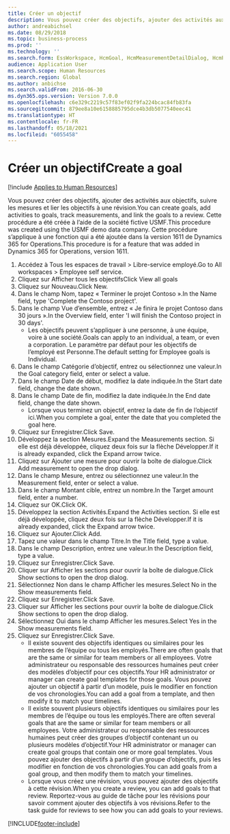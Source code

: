 ```yaml
---
title: Créer un objectif
description: Vous pouvez créer des objectifs, ajouter des activités aux objectifs, suivre les mesures et lier les objectifs à une révision.
author: andreabichsel
ms.date: 08/29/2018
ms.topic: business-process
ms.prod: ''
ms.technology: ''
ms.search.form: EssWorkspace, HcmGoal, HcmMeasurementDetailDialog, HcmPerfJournalAdd, HcmGoalChangeSettings, HcmEmployeeDevelopmentWorkspace
audience: Application User
ms.search.scope: Human Resources
ms.search.region: Global
ms.author: anbichse
ms.search.validFrom: 2016-06-30
ms.dyn365.ops.version: Version 7.0.0
ms.openlocfilehash: c6e329c2219c57f83ef02f9fa224bcac84fb83fa
ms.sourcegitcommit: 879ee8a10e6158885795dce4b3db5077540eec41
ms.translationtype: HT
ms.contentlocale: fr-FR
ms.lasthandoff: 05/18/2021
ms.locfileid: "6055458"
---
```

# <a name="create-a-goal"></a><span data-ttu-id="04474-103">Créer un objectif</span><span class="sxs-lookup"><span data-stu-id="04474-103">Create a goal</span></span>

[!include [Applies to Human Resources](../includes/applies-to-hr.md)]

<span data-ttu-id="04474-104">Vous pouvez créer des objectifs, ajouter des activités aux objectifs, suivre les mesures et lier les objectifs à une révision.</span><span class="sxs-lookup"><span data-stu-id="04474-104">You can create goals, add activities to goals, track measurements, and link the goals to a review.</span></span> <span data-ttu-id="04474-105">Cette procédure a été créée à l’aide de la société fictive USMF.</span><span class="sxs-lookup"><span data-stu-id="04474-105">This procedure was created using the USMF demo data company.</span></span> <span data-ttu-id="04474-106">Cette procédure s’applique à une fonction qui a été ajoutée dans la version 1611 de Dynamics 365 for Operations.</span><span class="sxs-lookup"><span data-stu-id="04474-106">This procedure is for a feature that was added in Dynamics 365 for Operations, version 1611.</span></span>

1. <span data-ttu-id="04474-107">Accédez à Tous les espaces de travail > Libre-service employé.</span><span class="sxs-lookup"><span data-stu-id="04474-107">Go to All workspaces > Employee self service.</span></span>
2. <span data-ttu-id="04474-108">Cliquez sur Afficher tous les objectifs</span><span class="sxs-lookup"><span data-stu-id="04474-108">Click View all goals</span></span>
3. <span data-ttu-id="04474-109">Cliquez sur Nouveau.</span><span class="sxs-lookup"><span data-stu-id="04474-109">Click New.</span></span>
4. <span data-ttu-id="04474-110">Dans le champ Nom, tapez « Terminer le projet Contoso ».</span><span class="sxs-lookup"><span data-stu-id="04474-110">In the Name field, type 'Complete the Contoso project'.</span></span>
5. <span data-ttu-id="04474-111">Dans le champ Vue d’ensemble, entrez « Je finira le projet Contoso dans 30 jours ».</span><span class="sxs-lookup"><span data-stu-id="04474-111">In the Overview field, enter 'I will finish the Contoso project in 30 days'.</span></span>
    * <span data-ttu-id="04474-112">Les objectifs peuvent s’appliquer à une personne, à une équipe, voire à une société.</span><span class="sxs-lookup"><span data-stu-id="04474-112">Goals can apply to an individual, a team, or even a corporation.</span></span> <span data-ttu-id="04474-113">Le paramètre par défaut pour les objectifs de l’employé est Personne.</span><span class="sxs-lookup"><span data-stu-id="04474-113">The default setting for Employee goals is Individual.</span></span>  
6. <span data-ttu-id="04474-114">Dans le champ Catégorie d’objectif, entrez ou sélectionnez une valeur.</span><span class="sxs-lookup"><span data-stu-id="04474-114">In the Goal category field, enter or select a value.</span></span>
7. <span data-ttu-id="04474-115">Dans le champ Date de début, modifiez la date indiquée.</span><span class="sxs-lookup"><span data-stu-id="04474-115">In the Start date field, change the date shown.</span></span>
8. <span data-ttu-id="04474-116">Dans le champ Date de fin, modifiez la date indiquée.</span><span class="sxs-lookup"><span data-stu-id="04474-116">In the End date field, change the date shown.</span></span>
    * <span data-ttu-id="04474-117">Lorsque vous terminez un objectif, entrez la date de fin de l’objectif ici.</span><span class="sxs-lookup"><span data-stu-id="04474-117">When you complete a goal, enter the date that you completed the goal here.</span></span>  
9. <span data-ttu-id="04474-118">Cliquez sur Enregistrer.</span><span class="sxs-lookup"><span data-stu-id="04474-118">Click Save.</span></span>
10. <span data-ttu-id="04474-119">Développez la section Mesures.</span><span class="sxs-lookup"><span data-stu-id="04474-119">Expand the Measurements section.</span></span> <span data-ttu-id="04474-120">Si elle est déjà développée, cliquez deux fois sur la flèche Développer.</span><span class="sxs-lookup"><span data-stu-id="04474-120">If it is already expanded, click the Expand arrow twice.</span></span>
11. <span data-ttu-id="04474-121">Cliquez sur Ajouter une mesure pour ouvrir la boîte de dialogue.</span><span class="sxs-lookup"><span data-stu-id="04474-121">Click Add measurement to open the drop dialog.</span></span>
12. <span data-ttu-id="04474-122">Dans le champ Mesure, entrez ou sélectionnez une valeur.</span><span class="sxs-lookup"><span data-stu-id="04474-122">In the Measurement field, enter or select a value.</span></span>
13. <span data-ttu-id="04474-123">Dans le champ Montant cible, entrez un nombre.</span><span class="sxs-lookup"><span data-stu-id="04474-123">In the Target amount field, enter a number.</span></span>
14. <span data-ttu-id="04474-124">Cliquez sur OK.</span><span class="sxs-lookup"><span data-stu-id="04474-124">Click OK.</span></span>
15. <span data-ttu-id="04474-125">Développez la section Activités.</span><span class="sxs-lookup"><span data-stu-id="04474-125">Expand the Activities section.</span></span> <span data-ttu-id="04474-126">Si elle est déjà développée, cliquez deux fois sur la flèche Développer.</span><span class="sxs-lookup"><span data-stu-id="04474-126">If it is already expanded, click the Expand arrow twice.</span></span>
16. <span data-ttu-id="04474-127">Cliquez sur Ajouter.</span><span class="sxs-lookup"><span data-stu-id="04474-127">Click Add.</span></span>
17. <span data-ttu-id="04474-128">Tapez une valeur dans le champ Titre.</span><span class="sxs-lookup"><span data-stu-id="04474-128">In the Title field, type a value.</span></span>
18. <span data-ttu-id="04474-129">Dans le champ Description, entrez une valeur.</span><span class="sxs-lookup"><span data-stu-id="04474-129">In the Description field, type a value.</span></span>
19. <span data-ttu-id="04474-130">Cliquez sur Enregistrer.</span><span class="sxs-lookup"><span data-stu-id="04474-130">Click Save.</span></span>
20. <span data-ttu-id="04474-131">Cliquer sur Afficher les sections pour ouvrir la boîte de dialogue.</span><span class="sxs-lookup"><span data-stu-id="04474-131">Click Show sections to open the drop dialog.</span></span>
21. <span data-ttu-id="04474-132">Sélectionnez Non dans le champ Afficher les mesures.</span><span class="sxs-lookup"><span data-stu-id="04474-132">Select No in the Show measurements field.</span></span>
22. <span data-ttu-id="04474-133">Cliquez sur Enregistrer.</span><span class="sxs-lookup"><span data-stu-id="04474-133">Click Save.</span></span>
23. <span data-ttu-id="04474-134">Cliquer sur Afficher les sections pour ouvrir la boîte de dialogue.</span><span class="sxs-lookup"><span data-stu-id="04474-134">Click Show sections to open the drop dialog.</span></span>
24. <span data-ttu-id="04474-135">Sélectionnez Oui dans le champ Afficher les mesures.</span><span class="sxs-lookup"><span data-stu-id="04474-135">Select Yes in the Show measurements field.</span></span>
25. <span data-ttu-id="04474-136">Cliquez sur Enregistrer.</span><span class="sxs-lookup"><span data-stu-id="04474-136">Click Save.</span></span>
    * <span data-ttu-id="04474-137">Il existe souvent des objectifs identiques ou similaires pour les membres de l’équipe ou tous les employés.</span><span class="sxs-lookup"><span data-stu-id="04474-137">There are often goals that are the same or similar for team members or all employees.</span></span>     <span data-ttu-id="04474-138">Votre administrateur ou responsable des ressources humaines peut créer des modèles d’objectif pour ces objectifs.</span><span class="sxs-lookup"><span data-stu-id="04474-138">Your HR administrator or manager can create goal templates for those goals.</span></span> <span data-ttu-id="04474-139">Vous pouvez ajouter un objectif à partir d’un modèle, puis le modifier en fonction de vos chronologies.</span><span class="sxs-lookup"><span data-stu-id="04474-139">You can add a goal from a template, and then modify it to match your timelines.</span></span>  
    * <span data-ttu-id="04474-140">Il existe souvent plusieurs objectifs identiques ou similaires pour les membres de l’équipe ou tous les employés.</span><span class="sxs-lookup"><span data-stu-id="04474-140">There are often several goals that are the same or similar for team members or all employees.</span></span>     <span data-ttu-id="04474-141">Votre administrateur ou responsable des ressources humaines peut créer des groupes d’objectif contenant un ou plusieurs modèles d’objectif.</span><span class="sxs-lookup"><span data-stu-id="04474-141">Your HR administrator or manager can create goal groups that contain one or more goal templates.</span></span> <span data-ttu-id="04474-142">Vous pouvez ajouter des objectifs à partir d’un groupe d’objectifs, puis les modifier en fonction de vos chronologies.</span><span class="sxs-lookup"><span data-stu-id="04474-142">You can add goals from a goal group, and then modify them to match your timelines.</span></span>  
    * <span data-ttu-id="04474-143">Lorsque vous créez une révision, vous pouvez ajouter des objectifs à cette révision.</span><span class="sxs-lookup"><span data-stu-id="04474-143">When you create a review, you can add goals to that review.</span></span> <span data-ttu-id="04474-144">Reportez-vous au guide de tâche pour les révisions pour savoir comment ajouter des objectifs à vos révisions.</span><span class="sxs-lookup"><span data-stu-id="04474-144">Refer to the task guide for reviews to see how you can add goals to your reviews.</span></span>  



[!INCLUDE[footer-include](../includes/footer-banner.md)]